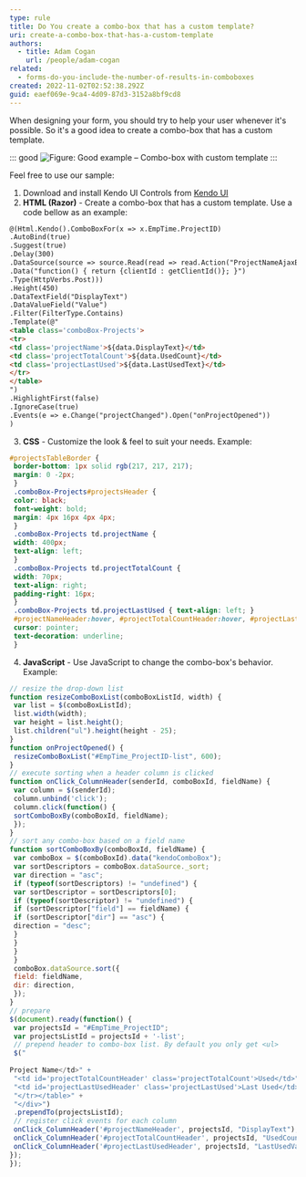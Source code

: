 ```yaml
---
type: rule
title: Do You create a combo-box that has a custom template?
uri: create-a-combo-box-that-has-a-custom-template
authors:
  - title: Adam Cogan
    url: /people/adam-cogan
related:
  - forms-do-you-include-the-number-of-results-in-comboboxes
created: 2022-11-02T02:52:38.292Z
guid: eaef069e-9ca4-4d09-87d3-3152a8bf9cd8
---
```

When designing your form, you should try to help your user whenever it's possible. So it's a good idea to create a combo-box that has a custom template.

<!--endintro-->

::: good
![Figure: Good example – Combo-box with custom template](multiplecolumns.png)
:::

Feel free to use our sample:

1. Download and install Kendo UI Controls from [Kendo UI](http://www.kendoui.com/)
2. **HTML (Razor)** - Create a combo-box that has a custom template. Use a code bellow as an example:

``` html
@(Html.Kendo().ComboBoxFor(x => x.EmpTime.ProjectID)
.AutoBind(true)
.Suggest(true)
.Delay(300)
.DataSource(source => source.Read(read => read.Action("ProjectNameAjaxBind", "Ajax")
.Data("function() { return {clientId : getClientId()}; }")
.Type(HttpVerbs.Post)))
.Height(450)
.DataTextField("DisplayText")
.DataValueField("Value")
.Filter(FilterType.Contains)
.Template(@"
<table class='comboBox-Projects'>
<tr>
<td class='projectName'>${data.DisplayText}</td>
<td class='projectTotalCount'>${data.UsedCount}</td>
<td class='projectLastUsed'>${data.LastUsedText}</td>
</tr>
</table>
")
.HighlightFirst(false)
.IgnoreCase(true)
.Events(e => e.Change("projectChanged").Open("onProjectOpened"))
)
```

3. **CSS** - Customize the look & feel to suit your needs. Example:

``` css
#projectsTableBorder {
 border-bottom: 1px solid rgb(217, 217, 217);
 margin: 0 -2px;
 }
 .comboBox-Projects#projectsHeader {
 color: black;
 font-weight: bold;
 margin: 4px 16px 4px 4px;
 }
 .comboBox-Projects td.projectName {
 width: 400px;
 text-align: left;
 }
 .comboBox-Projects td.projectTotalCount {
 width: 70px;
 text-align: right;
 padding-right: 16px;
 }
 .comboBox-Projects td.projectLastUsed { text-align: left; }
 #projectNameHeader:hover, #projectTotalCountHeader:hover, #projectLastUsedHeader:hover {
 cursor: pointer;
 text-decoration: underline;
 }
```

4. **JavaScript** - Use JavaScript to change the combo-box's behavior. Example:

``` js
// resize the drop-down list
function resizeComboBoxList(comboBoxListId, width) {
 var list = $(comboBoxListId);
 list.width(width);
 var height = list.height();
 list.children("ul").height(height - 25);
}
function onProjectOpened() {
 resizeComboBoxList("#EmpTime_ProjectID-list", 600);
}
// execute sorting when a header column is clicked
function onClick_ColumnHeader(senderId, comboBoxId, fieldName) {
 var column = $(senderId);
 column.unbind('click');
 column.click(function() {
 sortComboBoxBy(comboBoxId, fieldName);
 });
}
// sort any combo-box based on a field name
function sortComboBoxBy(comboBoxId, fieldName) {
 var comboBox = $(comboBoxId).data("kendoComboBox");
 var sortDescriptors = comboBox.dataSource._sort;
 var direction = "asc";
 if (typeof(sortDescriptors) != "undefined") {
 var sortDescriptor = sortDescriptors[0];
 if (typeof(sortDescriptor) != "undefined") {
 if (sortDescriptor["field"] == fieldName) {
 if (sortDescriptor["dir"] == "asc") {
 direction = "desc";
 }
 }
 }
 }
 comboBox.dataSource.sort({
 field: fieldName,
 dir: direction,
 });
}
// prepare 
$(document).ready(function() {
 var projectsId = "#EmpTime_ProjectID";
 var projectsListId = projectsId + '-list';
 // prepend header to combo-box list. By default you only get <ul>
 $("
 
Project Name</td>" +
 "<td id='projectTotalCountHeader' class='projectTotalCount'>Used</td>" +
 "<td id='projectLastUsedHeader' class='projectLastUsed'>Last Used</td>" +
 "</tr></table>" +
 "</div>")
 .prependTo(projectsListId);
 // register click events for each column
 onClick_ColumnHeader('#projectNameHeader', projectsId, "DisplayText");
 onClick_ColumnHeader('#projectTotalCountHeader', projectsId, "UsedCount");
 onClick_ColumnHeader('#projectLastUsedHeader', projectsId, "LastUsedValue");
});
});
```
